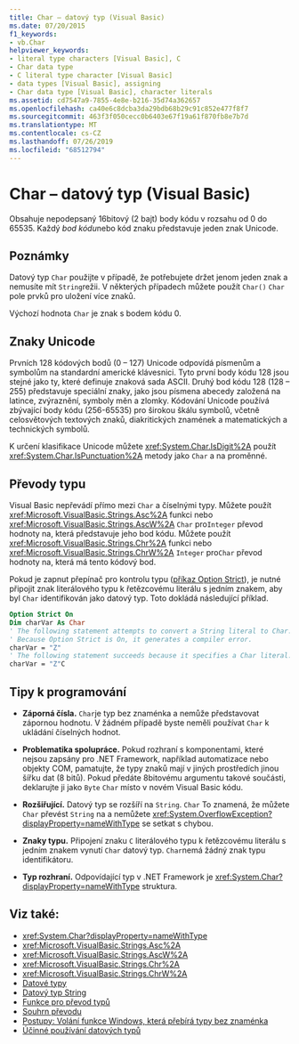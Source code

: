 ```yaml
---
title: Char – datový typ (Visual Basic)
ms.date: 07/20/2015
f1_keywords:
- vb.Char
helpviewer_keywords:
- literal type characters [Visual Basic], C
- Char data type
- C literal type character [Visual Basic]
- data types [Visual Basic], assigning
- Char data type [Visual Basic], character literals
ms.assetid: cd7547a9-7855-4e8e-b216-35d74a362657
ms.openlocfilehash: ca40e6c8dcba3da29bdb68b29c91c852e477f8f7
ms.sourcegitcommit: 463f3f050cecc0b6403e67f19a61f870fb8e7b7d
ms.translationtype: MT
ms.contentlocale: cs-CZ
ms.lasthandoff: 07/26/2019
ms.locfileid: "68512794"
---
```

# <a name="char-data-type-visual-basic"></a>Char – datový typ (Visual Basic)

Obsahuje nepodepsaný 16bitový (2 bajt) body kódu v rozsahu od 0 do 65535. Každý *bod kódu*nebo kód znaku představuje jeden znak Unicode.

## <a name="remarks"></a>Poznámky

Datový typ `Char` použijte v případě, že potřebujete držet jenom jeden znak a nemusíte mít `String`režii. V některých případech můžete použít `Char()` `Char` pole prvků pro uložení více znaků.

Výchozí hodnota `Char` je znak s bodem kódu 0.

## <a name="unicode-characters"></a>Znaky Unicode

Prvních 128 kódových bodů (0 – 127) Unicode odpovídá písmenům a symbolům na standardní americké klávesnici. Tyto první body kódu 128 jsou stejné jako ty, které definuje znaková sada ASCII. Druhý bod kódu 128 (128 – 255) představuje speciální znaky, jako jsou písmena abecedy založená na latince, zvýraznění, symboly měn a zlomky. Kódování Unicode používá zbývající body kódu (256-65535) pro širokou škálu symbolů, včetně celosvětových textových znaků, diakritických znamének a matematických a technických symbolů.

K určení klasifikace Unicode můžete <xref:System.Char.IsDigit%2A> použít <xref:System.Char.IsPunctuation%2A> metody jako `Char` a na proměnné.

## <a name="type-conversions"></a>Převody typu

Visual Basic nepřevádí přímo mezi `Char` a číselnými typy. Můžete použít <xref:Microsoft.VisualBasic.Strings.Asc%2A> funkci nebo <xref:Microsoft.VisualBasic.Strings.AscW%2A> `Char` pro`Integer` převod hodnoty na, která představuje jeho bod kódu. Můžete použít <xref:Microsoft.VisualBasic.Strings.Chr%2A> funkci nebo <xref:Microsoft.VisualBasic.Strings.ChrW%2A> `Integer` pro`Char` převod hodnoty na, která má tento kódový bod.

Pokud je zapnut přepínač pro kontrolu typu ([příkaz Option Strict](../../../visual-basic/language-reference/statements/option-strict-statement.md)), je nutné připojit znak literálového typu k řetězcovému literálu s jedním znakem, aby byl `Char` identifikován jako datový typ. Toto dokládá následující příklad.

```vb
Option Strict On
Dim charVar As Char
' The following statement attempts to convert a String literal to Char.
' Because Option Strict is On, it generates a compiler error.
charVar = "Z"
' The following statement succeeds because it specifies a Char literal.
charVar = "Z"C
```

## <a name="programming-tips"></a>Tipy k programování

- **Záporná čísla.** `Char`je typ bez znaménka a nemůže představovat zápornou hodnotu. V žádném případě byste neměli používat `Char` k ukládání číselných hodnot.

- **Problematika spolupráce.** Pokud rozhraní s komponentami, které nejsou zapsány pro .NET Framework, například automatizace nebo objekty COM, pamatujte, že typy znaků mají v jiných prostředích jinou šířku dat (8 bitů). Pokud předáte 8bitovému argumentu takové součásti, deklarujte ji jako `Byte` `Char` místo v novém Visual Basic kódu.

- **Rozšiřující.** Datový typ se rozšíří na `String`. `Char` To znamená, že můžete `Char` převést `String` na a nemůžete <xref:System.OverflowException?displayProperty=nameWithType> se setkat s chybou.

- **Znaky typu.** Připojení znaku `C` literálového typu k řetězcovému literálu s jedním znakem vynutí `Char` datový typ. `Char`nemá žádný znak typu identifikátoru.

- **Typ rozhraní.** Odpovídající typ v .NET Framework je <xref:System.Char?displayProperty=nameWithType> struktura.

## <a name="see-also"></a>Viz také:

- <xref:System.Char?displayProperty=nameWithType>
- <xref:Microsoft.VisualBasic.Strings.Asc%2A>
- <xref:Microsoft.VisualBasic.Strings.AscW%2A>
- <xref:Microsoft.VisualBasic.Strings.Chr%2A>
- <xref:Microsoft.VisualBasic.Strings.ChrW%2A>
- [Datové typy](../../../visual-basic/language-reference/data-types/index.md)
- [Datový typ String](../../../visual-basic/language-reference/data-types/string-data-type.md)
- [Funkce pro převod typů](../../../visual-basic/language-reference/functions/type-conversion-functions.md)
- [Souhrn převodu](../../../visual-basic/language-reference/keywords/conversion-summary.md)
- [Postupy: Volání funkce Windows, která přebírá typy bez znaménka](../../../visual-basic/programming-guide/com-interop/how-to-call-a-windows-function-that-takes-unsigned-types.md)
- [Účinné používání datových typů](../../../visual-basic/programming-guide/language-features/data-types/efficient-use-of-data-types.md)

